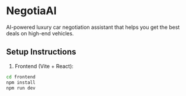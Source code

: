 # NegotiaAI

AI-powered luxury car negotiation assistant that helps you get the best deals on high-end vehicles.

## Setup Instructions

1. Frontend (Vite + React):
```bash
cd frontend
npm install
npm run dev
```